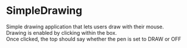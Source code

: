 # SimpleDrawing

Simple drawing application that lets users draw with their mouse.<br/>
Drawing is enabled by clicking within the box.<br/>
Once clicked, the top should say whether the pen is set to DRAW or OFF<br/>
